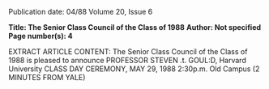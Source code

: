 Publication date: 04/88
Volume 20, Issue 6

**Title: The Senior Class Council of the Class of 1988**
**Author: Not specified**
**Page number(s): 4**

EXTRACT ARTICLE CONTENT:
The Senior Class Council 
of the 
Class of 1988 
is pleased to announce 
PROFESSOR 
STEVEN .t. GOUL:D, 
Harvard University 
CLASS DAY CEREMONY, MAY 29, 1988 
2:30p.m. Old Campus 
(2 MINUTES FROM YALE)